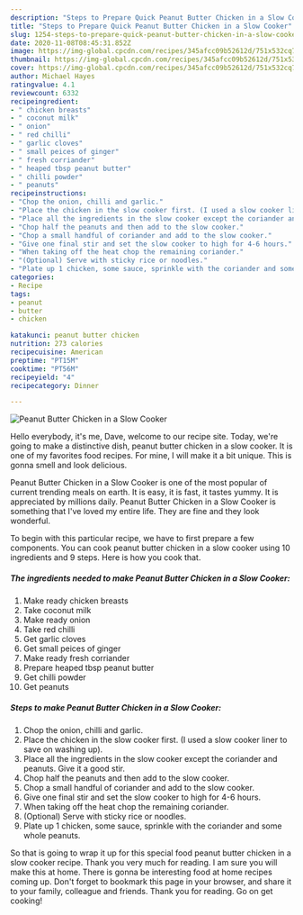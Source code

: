 ```yaml
---
description: "Steps to Prepare Quick Peanut Butter Chicken in a Slow Cooker"
title: "Steps to Prepare Quick Peanut Butter Chicken in a Slow Cooker"
slug: 1254-steps-to-prepare-quick-peanut-butter-chicken-in-a-slow-cooker
date: 2020-11-08T08:45:31.852Z
image: https://img-global.cpcdn.com/recipes/345afcc09b52612d/751x532cq70/peanut-butter-chicken-in-a-slow-cooker-recipe-main-photo.jpg
thumbnail: https://img-global.cpcdn.com/recipes/345afcc09b52612d/751x532cq70/peanut-butter-chicken-in-a-slow-cooker-recipe-main-photo.jpg
cover: https://img-global.cpcdn.com/recipes/345afcc09b52612d/751x532cq70/peanut-butter-chicken-in-a-slow-cooker-recipe-main-photo.jpg
author: Michael Hayes
ratingvalue: 4.1
reviewcount: 6332
recipeingredient:
- " chicken breasts"
- " coconut milk"
- " onion"
- " red chilli"
- " garlic cloves"
- " small peices of ginger"
- " fresh corriander"
- " heaped tbsp peanut butter"
- " chilli powder"
- " peanuts"
recipeinstructions:
- "Chop the onion, chilli and garlic."
- "Place the chicken in the slow cooker first. (I used a slow cooker liner to save on washing up)."
- "Place all the ingredients in the slow cooker except the coriander and peanuts. Give it a good stir."
- "Chop half the peanuts and then add to the slow cooker."
- "Chop a small handful of coriander and add to the slow cooker."
- "Give one final stir and set the slow cooker to high for 4-6 hours."
- "When taking off the heat chop the remaining coriander."
- "(Optional) Serve with sticky rice or noodles."
- "Plate up 1 chicken, some sauce, sprinkle with the coriander and some whole peanuts."
categories:
- Recipe
tags:
- peanut
- butter
- chicken

katakunci: peanut butter chicken 
nutrition: 273 calories
recipecuisine: American
preptime: "PT15M"
cooktime: "PT56M"
recipeyield: "4"
recipecategory: Dinner

---
```



![Peanut Butter Chicken in a Slow Cooker](https://img-global.cpcdn.com/recipes/345afcc09b52612d/751x532cq70/peanut-butter-chicken-in-a-slow-cooker-recipe-main-photo.jpg)

Hello everybody, it's me, Dave, welcome to our recipe site. Today, we're going to make a distinctive dish, peanut butter chicken in a slow cooker. It is one of my favorites food recipes. For mine, I will make it a bit unique. This is gonna smell and look delicious.

Peanut Butter Chicken in a Slow Cooker is one of the most popular of current trending meals on earth. It is easy, it is fast, it tastes yummy. It is appreciated by millions daily. Peanut Butter Chicken in a Slow Cooker is something that I've loved my entire life. They are fine and they look wonderful.




To begin with this particular recipe, we have to first prepare a few components. You can cook peanut butter chicken in a slow cooker using 10 ingredients and 9 steps. Here is how you cook that.

<!--inarticleads1-->

##### The ingredients needed to make Peanut Butter Chicken in a Slow Cooker:

1. Make ready  chicken breasts
1. Take  coconut milk
1. Make ready  onion
1. Take  red chilli
1. Get  garlic cloves
1. Get  small peices of ginger
1. Make ready  fresh corriander
1. Prepare  heaped tbsp peanut butter
1. Get  chilli powder
1. Get  peanuts




<!--inarticleads2-->

##### Steps to make Peanut Butter Chicken in a Slow Cooker:

1. Chop the onion, chilli and garlic.
1. Place the chicken in the slow cooker first. (I used a slow cooker liner to save on washing up).
1. Place all the ingredients in the slow cooker except the coriander and peanuts. Give it a good stir.
1. Chop half the peanuts and then add to the slow cooker.
1. Chop a small handful of coriander and add to the slow cooker.
1. Give one final stir and set the slow cooker to high for 4-6 hours.
1. When taking off the heat chop the remaining coriander.
1. (Optional) Serve with sticky rice or noodles.
1. Plate up 1 chicken, some sauce, sprinkle with the coriander and some whole peanuts.




So that is going to wrap it up for this special food peanut butter chicken in a slow cooker recipe. Thank you very much for reading. I am sure you will make this at home. There is gonna be interesting food at home recipes coming up. Don't forget to bookmark this page in your browser, and share it to your family, colleague and friends. Thank you for reading. Go on get cooking!
